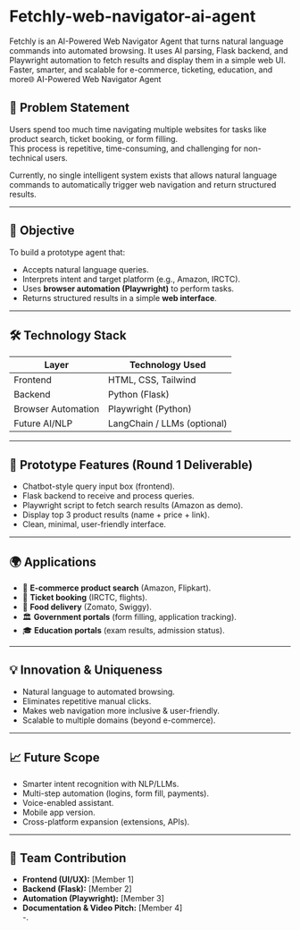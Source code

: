 # Fetchly-web-navigator-ai-agent
Fetchly is an AI-Powered Web Navigator Agent that turns natural language commands into automated browsing. It uses AI parsing, Flask backend, and Playwright automation to fetch results and display them in a simple web UI. Faster, smarter, and scalable for e-commerce, ticketing, education, and more🌐 AI-Powered Web Navigator Agent  

## 🚀 Problem Statement  
Users spend too much time navigating multiple websites for tasks like product search, ticket booking, or form filling.  
This process is repetitive, time-consuming, and challenging for non-technical users.  

Currently, no single intelligent system exists that allows natural language commands to automatically trigger web navigation and return structured results.  

---

## 🎯 Objective  
To build a prototype agent that:  
- Accepts natural language queries.  
- Interprets intent and target platform (e.g., Amazon, IRCTC).  
- Uses **browser automation (Playwright)** to perform tasks.  
- Returns structured results in a simple **web interface**.  

---

## 🛠 Technology Stack  
| Layer          | Technology Used            |  
|----------------|---------------------------|  
| Frontend       | HTML, CSS, Tailwind        |  
| Backend        | Python (Flask)             |  
| Browser Automation | Playwright (Python)    |  
| Future AI/NLP  | LangChain / LLMs (optional)|  

---

## 📌 Prototype Features (Round 1 Deliverable)  
- Chatbot-style query input box (frontend).  
- Flask backend to receive and process queries.  
- Playwright script to fetch search results (Amazon as demo).  
- Display top 3 product results (name + price + link).  
- Clean, minimal, user-friendly interface.  

---

## 🌍 Applications  
- 🛒 **E-commerce product search** (Amazon, Flipkart).  
- 🚆 **Ticket booking** (IRCTC, flights).  
- 🍔 **Food delivery** (Zomato, Swiggy).  
- 🏛 **Government portals** (form filling, application tracking).  
- 🎓 **Education portals** (exam results, admission status).  

---

## 💡 Innovation & Uniqueness  
- Natural language to automated browsing.  
- Eliminates repetitive manual clicks.  
- Makes web navigation more inclusive & user-friendly.  
- Scalable to multiple domains (beyond e-commerce).  

---

## 📈 Future Scope  
- Smarter intent recognition with NLP/LLMs.  
- Multi-step automation (logins, form fill, payments).  
- Voice-enabled assistant.  
- Mobile app version.  
- Cross-platform expansion (extensions, APIs).  

---

## 👥 Team Contribution  
- **Frontend (UI/UX):** [Member 1]  
- **Backend (Flask):** [Member 2]  
- **Automation (Playwright):** [Member 3]  
- **Documentation & Video Pitch:** [Member 4]  
-.

